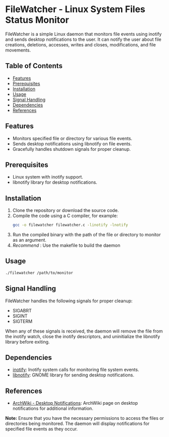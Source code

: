 # FileWatcher - Linux System Files Status Monitor

FileWatcher is a simple Linux daemon that monitors file events using inotify and sends desktop notifications to the user. It can notify the user about file creations, deletions, accesses, writes and closes, modifications, and file movements.

## Table of Contents
- [Features](#features)
- [Prerequisites](#prerequisites)
- [Installation](#installation)
- [Usage](#usage)
- [Signal Handling](#signal-handling)
- [Dependencies](#dependencies)
- [References](#references)

## Features
- Monitors specified file or directory for various file events.
- Sends desktop notifications using libnotify on file events.
- Gracefully handles shutdown signals for proper cleanup.

## Prerequisites
- Linux system with inotify support.
- libnotify library for desktop notifications.

## Installation
1. Clone the repository or download the source code.
2. Compile the code using a C compiler, for example:
   ```bash
   gcc -o filewatcher filewatcher.c -linotify -lnotify
   ```
3. Run the compiled binary with the path of the file or directory to monitor as an argument.
4. *Recommend* : Use the makefile to build the daemon

## Usage
```bash
./filewatcher /path/to/monitor
```

## Signal Handling
FileWatcher handles the following signals for proper cleanup:
- SIGABRT
- SIGINT
- SIGTERM

When any of these signals is received, the daemon will remove the file from the inotify watch, close the inotify descriptors, and uninitialize the libnotify library before exiting.

## Dependencies
- [inotify](https://man7.org/linux/man-pages/man7/inotify.7.html): Inotify system calls for monitoring file system events.
- [libnotify](https://developer-old.gnome.org/libnotify/unstable/libnotify-notify.html): GNOME library for sending desktop notifications.

## References
- [ArchWiki - Desktop Notifications](https://wiki.archlinux.org/title/Desktop_notifications): ArchWiki page on desktop notifications for additional information.

**Note:** Ensure that you have the necessary permissions to access the files or directories being monitored. The daemon will display notifications for specified file events as they occur.